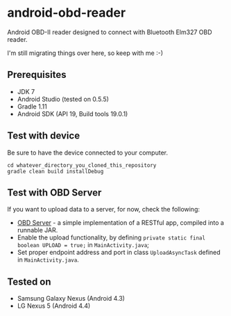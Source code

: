 android-obd-reader
========================

Android OBD-II reader designed to connect with Bluetooth Elm327 OBD reader.

I'm still migrating things over here, so keep with me :-)

## Prerequisites ##
- JDK 7
- Android Studio (tested on 0.5.5)
- Gradle 1.11
- Android SDK (API 19, Build tools 19.0.1)

## Test with device ##

Be sure to have the device connected to your computer.

```
cd whatever_directory_you_cloned_this_repository
gradle clean build installDebug
```

## Test with OBD Server ##

If you want to upload data to a server, for now, check the following:
* [OBD Server](https://github.com/pires/obd-server/) - a simple implementation of a RESTful app, compiled into a runnable JAR.
* Enable the upload functionality, by defining ```private static final boolean UPLOAD = true;``` in ```MainActivity.java```;
* Set proper endpoint address and port in class ```UploadAsyncTask``` defined in ```MainActivity.java```.

## Tested on ##

* Samsung Galaxy Nexus (Android 4.3)
* LG Nexus 5 (Android 4.4)
